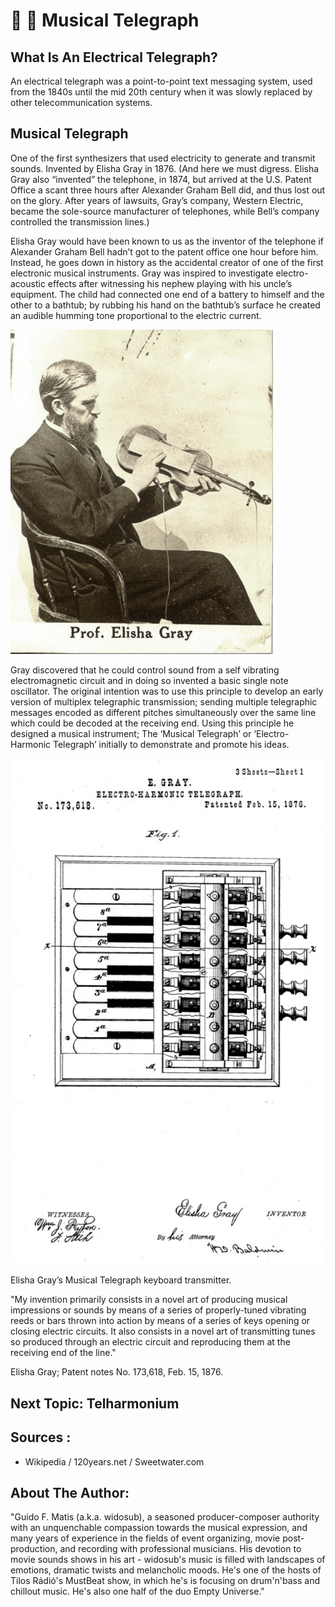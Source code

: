 # 🎵 📮 Musical Telegraph

## What Is An Electrical Telegraph?

An electrical telegraph was a point-to-point text messaging system, used from the 1840s until the mid 20th
century when it was slowly replaced by other telecommunication systems.

## Musical Telegraph

One of the first synthesizers that used electricity to generate and transmit sounds. Invented by Elisha Gray in
1876. (And here we must digress. Elisha Gray also “invented” the telephone, in 1874, but arrived at the U.S.
Patent Office a scant three hours after Alexander Graham Bell did, and thus lost out on the glory. After years of
lawsuits, Gray’s company, Western Electric, became the sole-source manufacturer of telephones, while Bell’s
company controlled the transmission lines.)

Elisha Gray would have been known to us as the inventor of
the telephone if Alexander Graham Bell hadn’t got to the patent
office one hour before him. Instead, he goes down in history
as the accidental creator of one of the first electronic musical
instruments. Gray was inspired to investigate electro-acoustic
effects after witnessing his nephew playing with his uncle’s
equipment. The child had connected one end of a battery to
himself and the other to a bathtub; by rubbing his hand on the
bathtub’s surface he created an audible humming tone
proportional to the electric current.

![Professor Elisha Gray](_static/images/musical-telegraph/professor.png)

Gray discovered that he could control sound from a self vibrating
electromagnetic circuit and in doing so invented a basic single
note oscillator. The original intention was to use this principle to
develop an early version of multiplex telegraphic transmission;
sending multiple telegraphic messages encoded as different
pitches simultaneously over the same line which could be
decoded at the receiving end. Using this principle he designed a musical instrument; The ‘Musical Telegraph’ or
‘Electro-Harmonic Telegraph’ initially to demonstrate and promote his ideas.

![Elisha Gray’s Musical Telegraph](_static/images/musical-telegraph/electro-telegram.png)

Elisha Gray’s Musical Telegraph keyboard transmitter.

"My invention primarily consists in a novel art of producing musical
impressions or sounds by means of a series of properly-tuned vibrating
reeds or bars thrown into action by means of a series of keys opening or
closing electric circuits. It also consists in a novel art of transmitting tunes
so produced through an electric circuit and reproducing them at the
receiving end of the line."

Elisha Gray; Patent notes No. 173,618, Feb. 15, 1876.

## Next Topic: Telharmonium

## Sources :

- Wikipedia / 120years.net / Sweetwater.com

## About The Author:
"Guido F. Matis (a.k.a. widosub), a seasoned producer-composer authority with an unquenchable compassion towards the musical
expression, and many years of experience in the fields of event organizing, movie post-production, and recording with professional
musicians. His devotion to movie sounds shows in his art - widosub's music is filled with landscapes of emotions, dramatic twists and
melancholic moods. He's one of the hosts of Tilos Rádió's MustBeat show, in which he's is focusing on drum'n'bass and chillout
music. He's also one half of the duo Empty Universe."

